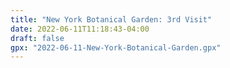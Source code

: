 ```yaml
---
title: "New York Botanical Garden: 3rd Visit"
date: 2022-06-11T11:18:43-04:00
draft: false
gpx: "2022-06-11-New-York-Botanical-Garden.gpx"
---
```

